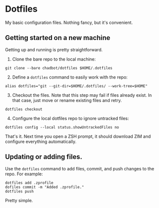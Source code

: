 # Dotfiles

My basic configuration files. Nothing fancy, but it's convenient.

## Getting started on a new machine

Getting up and running is pretty straightforward.

1. Clone the bare repo to the local machine:

`git clone --bare chadbot/dotfiles $HOME/.dotfiles`

2. Define a `dotfiles` command to easily work with the repo:

`alias dotfiles="git --git-dir=$HOME/.dotfiles/ --work-tree=$HOME"`

3. Checkout the files. Note that this step may fail if files already exist. In that case, just move or rename existing files and retry.

`dotfiles checkout`

4. Configure the local dotfiles repo to ignore untracked files:

`dotfiles config --local status.showUntrackedFiles no`

That's it. Next time you open a ZSH prompt, it should download ZIM and configure everything automatically. 

## Updating or adding files.

Use the `dotfiles` command to add files, commit, and push changes to the repo. For example:

```
dotfiles add .zprofile
dofiles commit -m "Added .zprofile."
dotfiles push
```

Pretty simple. 